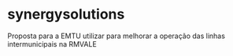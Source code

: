 # synergysolutions
Proposta para a EMTU utilizar para melhorar a operação das linhas intermunicipais na RMVALE 
